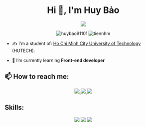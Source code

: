 <h1 align="center">Hi 👋, I'm Huy Bảo</h1>
<p align="center"><img src="https://img.icons8.com/color/48/000000/vietnam.png"/></p>
<p align="center"> <img src="https://komarev.com/ghpvc/?username=huybao91101" alt="huybao91101" /> <img src="https://badges.pufler.dev/repos/huybao911" alt="tiennhm" /> </p>

- ✍ I'm a student of: [Ho Chi Minh City University of Technology](https://www.hutech.edu.vn/) (HUTECH).

- 🌱 I’m currently learning **Front-end developer**


## 📫 How to reach me:
<p align="center">
  <a href="https://www.facebook.com/bao.huy.5477" alt="Facebook">
    <img src="https://img.icons8.com/fluent/48/000000/facebook-new.png" target="_blank" />
  </a> 
  <a href="https://github.com/huybao911" alt="Github">
    <img src="https://img.icons8.com/fluent/48/000000/github.png"/>
  </a> 
  <a href="mailto:huybaongotran6@gmail.com" alt="Email">
    <img src="https://img.icons8.com/fluent/48/000000/mailing.png"/>
  </a>
</p>

## Skills:
<p align="center">
  <img src="https://img.icons8.com/color/48/000000/microsoft-sql-server.png"/>
  <img src="https://img.icons8.com/color/48/000000/visual-studio-code-2019.png"/>
  <img src="https://img.icons8.com/color/48/000000/visual-studio-2019.png"/>
</p>


